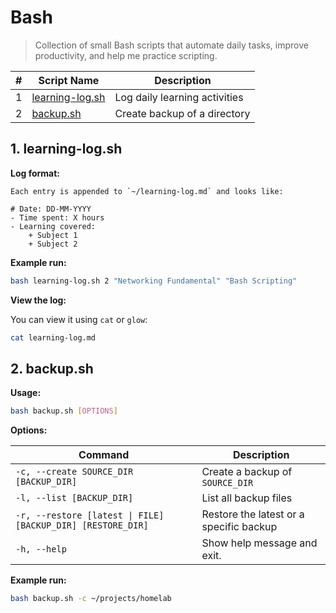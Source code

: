 # Bash

> Collection of small Bash scripts that automate daily tasks, improve productivity, and help me practice scripting.

| #   | Script Name                          | Description                   |
| --- | ------------------------------------ | ----------------------------- |
| 1   | [learning-log.sh](#1-learning-logsh) | Log daily learning activities |
| 2   | [backup.sh](#2-backupsh)             | Create backup of a directory  |

## 1. learning-log.sh

**Log format:**

```
Each entry is appended to `~/learning-log.md` and looks like:

# Date: DD-MM-YYYY
- Time spent: X hours
- Learning covered:
    + Subject 1
    + Subject 2
```

**Example run:**

```bash
bash learning-log.sh 2 "Networking Fundamental" "Bash Scripting"
```

**View the log:**

You can view it using `cat` or `glow`:

```bash
cat learning-log.md
```

## 2. backup.sh

**Usage:**

```bash
bash backup.sh [OPTIONS]
```

**Options:**

| Command                                                     | Description                             |
| ----------------------------------------------------------- | --------------------------------------- |
| `-c, --create SOURCE_DIR [BACKUP_DIR]`                      | Create a backup of `SOURCE_DIR`         |
| `-l, --list [BACKUP_DIR]`                                   | List all backup files                   |
| `-r, --restore [latest \| FILE] [BACKUP_DIR] [RESTORE_DIR]` | Restore the latest or a specific backup |
| `-h, --help`                                                | Show help message and exit.             |

**Example run:**

```bash
bash backup.sh -c ~/projects/homelab
```
